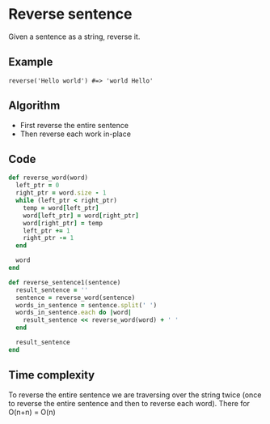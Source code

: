 # Reverse sentence
Given a sentence as a string, reverse it.

## Example
```
reverse('Hello world') #=> 'world Hello'
```

## Algorithm
- First reverse the entire sentence
- Then reverse each work in-place

## Code
```ruby
def reverse_word(word)
  left_ptr = 0
  right_ptr = word.size - 1
  while (left_ptr < right_ptr)
    temp = word[left_ptr]
    word[left_ptr] = word[right_ptr]
    word[right_ptr] = temp
    left_ptr += 1
    right_ptr -= 1
  end

  word
end

def reverse_sentence1(sentence)
  result_sentence = ''
  sentence = reverse_word(sentence)
  words_in_sentence = sentence.split(' ')
  words_in_sentence.each do |word|
    result_sentence << reverse_word(word) + ' '
  end

  result_sentence
end
```

## Time complexity
To reverse the entire sentence we are traversing over the string twice (once to reverse the entire sentence and then to reverse each word).
There for O(n+n) = O(n)
